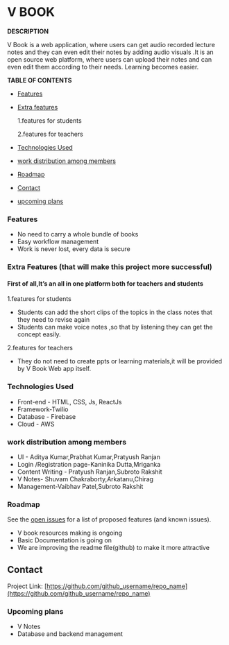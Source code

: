 


# V BOOK

**DESCRIPTION**


V Book is a web application, where users can get audio recorded lecture notes and they can even edit their notes by adding audio visuals .It is an open source web platform, where users can upload their notes and can even edit them according to their needs. 
Learning becomes easier.


**TABLE OF CONTENTS**

* [Features]()

* [Extra features]()

   1.features for students

  2.features for teachers
* [Technologies Used]()
* [work distribution among members]()
* [Roadmap]()
* [Contact]()
* [upcoming plans]()

### Features
- No need to carry a whole bundle of books 
- Easy workflow management
- Work is never lost, every data is secure 


### Extra Features (that will make this project more successful)

#### First of all,It’s an all in one platform both for teachers and students

1.features for students
- Students can add the short clips of the topics in the class notes that they need to revise again
- Students can make voice notes ,so that by listening they can get the concept easily.


2.features for teachers
- They do not need to create ppts or learning materials,it will be provided by V Book Web app itself.

### Technologies Used
- Front-end - HTML, CSS, Js, ReactJs
- Framework-Twilio
- Database - Firebase
- Cloud - AWS

### work distribution among members
- UI - Aditya Kumar,Prabhat Kumar,Pratyush Ranjan
- Login /Registration page-Kaninika Dutta,Mriganka
- Content Writing - Pratyush Ranjan,Subroto Rakshit
- V Notes- Shuvam Chakraborty,Arkatanu,Chirag 
- Management-Vaibhav Patel,Subroto Rakshit
















### Roadmap

See the [open issues](https://github.com/github_username/repo_name/issues) for a list of proposed features (and known issues).
- V book resources making is ongoing
- Basic Documentation is going on
- We are improving the readme file(github)  to make it more attractive 

## Contact


Project Link: [https://github.com/github_username/repo_name](https://github.com/github_username/repo_name)



### Upcoming plans
- V Notes 
- Database and backend management
